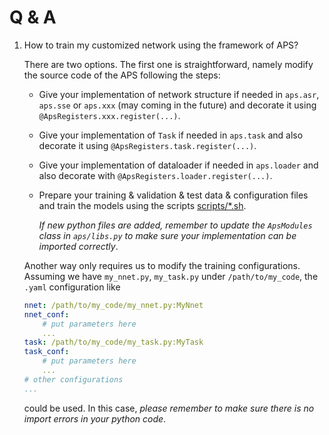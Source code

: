 # Q & A

1. How to train my customized network using the framework of APS?

    There are two options. The first one is straightforward, namely modify the source code of the APS following the steps:

    * Give your implementation of network structure if needed in `aps.asr`, `aps.sse` or `aps.xxx` (may coming in the future) and decorate it using `@ApsRegisters.xxx.register(...)`.
    * Give your implementation of `Task` if needed in `aps.task` and also decorate it using `@ApsRegisters.task.register(...)`.
    * Give your implementation of dataloader if needed in `aps.loader` and also decorate with `@ApsRegisters.loader.register(...)`.
    * Prepare your training & validation & test data & configuration files and train the models using the scripts [scripts/*.sh](../scripts).

        *If new python files are added, remember to update the `ApsModules` class in `aps/libs.py` to make sure your implementation can be imported correctly*.

    Another way only requires us to modify the training configurations. Assuming we have `my_nnet.py`, `my_task.py` under `/path/to/my_code`, the `.yaml` configuration like
    ```yaml
    nnet: /path/to/my_code/my_nnet.py:MyNnet
    nnet_conf:
        # put parameters here
        ...
    task: /path/to/my_code/my_task.py:MyTask
    task_conf:
        # put parameters here
        ...
    # other configurations
    ...
    ```
    could be used. In this case, *please remember to make sure there is no import errors in your python code*.
